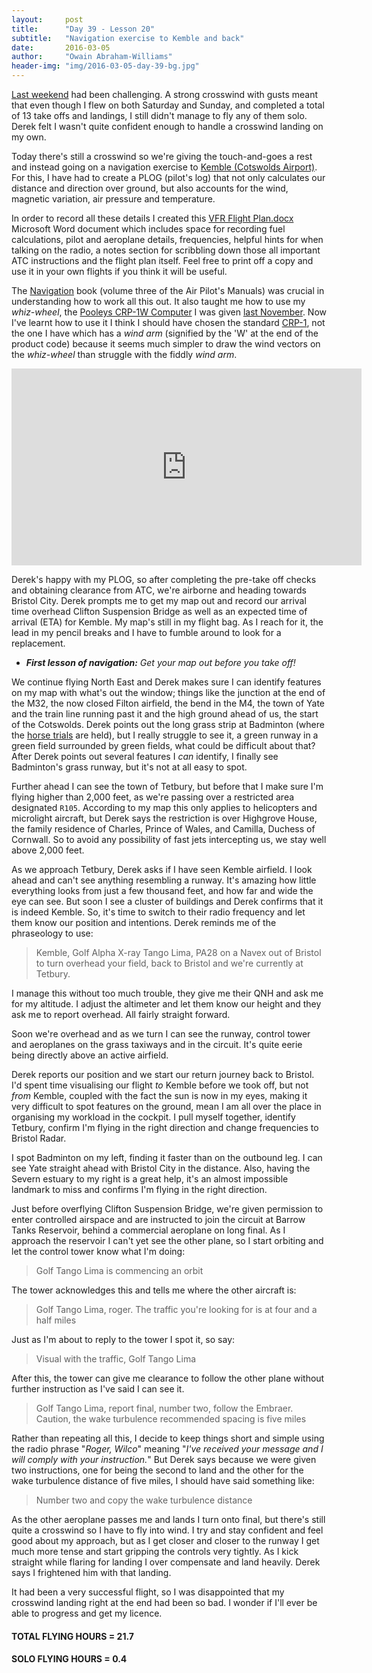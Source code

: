 ```yaml
---
layout:     post
title:      "Day 39 - Lesson 20"
subtitle:   "Navigation exercise to Kemble and back"
date:       2016-03-05
author:     "Owain Abraham-Williams"
header-img: "img/2016-03-05-day-39-bg.jpg"
---
```


[Last weekend](/2016/02/27/day-37-lesson18-circuits-in-crosswind/) had been challenging. A
strong crosswind with gusts meant that even though I flew on both Saturday and Sunday, and
completed a total of 13 take offs and landings, I still didn't manage to fly any of them
solo. Derek felt I wasn't quite confident enough to handle a crosswind landing on my own.

Today there's still a crosswind so we're giving the touch-and-goes a rest and instead
going on a navigation exercise to [Kemble (Cotswolds Airport)](http://www.cotswoldairport.com/).
For this, I have had to create a PLOG (pilot's log) that not only calculates our distance
and direction over ground, but also accounts for the wind, magnetic variation, air
pressure and temperature.

In order to record all these details I created this [VFR Flight Plan.docx](/misc/vfr-flight-plan.docx)
Microsoft Word document which includes space for recording fuel calculations, pilot and
aeroplane details, frequencies, helpful hints for when talking on the radio, a notes
section for scribbling down those all important ATC instructions and the flight plan
itself. Feel free to print off a copy and use it in your own flights if you think it will
be useful.

The [Navigation](https://www.amazon.co.uk/Navigation-Pilots-Manual-Dorothy-Saul-Pooley/dp/1843362333)
book (volume three of the Air Pilot's Manuals) was crucial in understanding how to work
all this out. It also taught me how to use my *whiz-wheel*, the
[Pooleys CRP-1W Computer](https://www.pooleys.com/shop/pooleys/crp-1w-flight-computer-with-windarm)
I was given [last November](/2015/11/08/day-23-cancelled-flight-equipment/). Now I've
learnt how to use it I think I should have chosen the standard [CRP-1](https://www.pooleys.com/shop/pooleys/crp-1-flight-computer),
not the one I have which has a *wind arm* (signified by the 'W' at the end of the product
code) because it seems much simpler to draw the wind vectors on the *whiz-wheel* than
struggle with the fiddly *wind arm*.

<iframe width="560" height="315" src="https://www.youtube.com/embed/8Ks-fywpX7k" frameborder="0" allowfullscreen></iframe>

Derek's happy with my PLOG, so after completing the pre-take off checks and obtaining
clearance from ATC, we're airborne and heading towards Bristol City. Derek prompts me to
get my map out and record our arrival time overhead Clifton Suspension Bridge as well as
an expected time of arrival (ETA) for Kemble. My map's still in my flight bag. As I reach
for it, the lead in my pencil breaks and I have to fumble around to look for a replacement.

 * ***First lesson of navigation:** Get your map out before you take off!*

We continue flying North East and Derek makes sure I can identify features on my map with
what's out the window; things like the junction at the end of the M32, the now closed
Filton airfield, the bend in the M4, the town of Yate and the train line running past it
and the high ground ahead of us, the start of the Cotswolds. Derek points out the long
grass strip at Badminton (where the [horse trials](https://www.badminton-horse.co.uk/) are
held), but I really struggle to see it, a green runway in a green field surrounded by
green fields, what could be difficult about that? After Derek points out several features
I *can* identify, I finally see Badminton's grass runway, but it's not at all easy to spot.

Further ahead I can see the town of Tetbury, but before that I make sure I'm flying higher
than 2,000 feet, as we're passing over a restricted area designated `R105`. According to
my map this only applies to helicopters and microlight aircraft, but Derek says the
restriction is over Highgrove House, the family residence of Charles, Prince of Wales, and
Camilla, Duchess of Cornwall. So to avoid any possibility of fast jets intercepting us, we
stay well above 2,000 feet.

As we approach Tetbury, Derek asks if I have seen Kemble airfield. I look ahead and can't
see anything resembling a runway. It's amazing how little everything looks from just a few
thousand feet, and how far and wide the eye can see. But soon I see a cluster of buildings
and Derek confirms that it is indeed Kemble. So, it's time to switch to their radio
frequency and let them know our position and intentions. Derek reminds me of the
phraseology to use:

> Kemble, Golf Alpha X-ray Tango Lima, PA28 on a Navex out of Bristol to turn overhead
> your field, back to Bristol and we're currently at Tetbury.

I manage this without too much trouble, they give me their QNH and ask me for my altitude.
I adjust the altimeter and let them know our height and they ask me to report overhead.
All fairly straight forward.

Soon we're overhead and as we turn I can see the runway, control tower and aeroplanes on
the grass taxiways and in the circuit. It's quite eerie being directly above an active
airfield.

Derek reports our position and we start our return journey back to Bristol. I'd spent time
visualising our flight *to* Kemble before we took off, but not *from* Kemble, coupled with
the fact the sun is now in my eyes, making it very difficult to spot features on the
ground, mean I am all over the place in organising my workload in the cockpit. I pull
myself together, identify Tetbury, confirm I'm flying in the right direction and change
frequencies to Bristol Radar.

I spot Badminton on my left, finding it faster than on the outbound leg. I can see Yate
straight ahead with Bristol City in the distance. Also, having the Severn estuary to my
right is a great help, it's an almost impossible landmark to miss and confirms I'm flying
in the right direction.

Just before overflying Clifton Suspension Bridge, we're given permission to enter
controlled airspace and are instructed to join the circuit at Barrow Tanks Reservoir,
behind a commercial aeroplane on long final. As I approach the reservoir I can't yet see
the other plane, so I start orbiting and let the control tower know what I'm doing:

> Golf Tango Lima is commencing an orbit

The tower acknowledges this and tells me where the other aircraft is:

> Golf Tango Lima, roger. The traffic you're looking for is at four and a half miles

Just as I'm about to reply to the tower I spot it, so say:

> Visual with the traffic, Golf Tango Lima

After this, the tower can give me clearance to follow the other plane without further
instruction as I've said I can see it.

> Golf Tango Lima, report final, number two, follow the Embraer. Caution, the wake
> turbulence recommended spacing is five miles

Rather than repeating all this, I decide to keep things short and simple using the radio
phrase "*Roger, Wilco*" meaning "*I've received your message and I will comply with your
instruction.*" But Derek says because we were given two instructions, one for being the
second to land and the other for the wake turbulence distance of five miles, I should have
said something like:

> Number two and copy the wake turbulence distance

As the other aeroplane passes me and lands I turn onto final, but there's still quite a
crosswind so I have to fly into wind. I try and stay confident and feel good about my
approach, but as I get closer and closer to the runway I get much more tense and start
gripping the controls very tightly. As I kick straight while flaring for landing I over
compensate and land heavily. Derek says I frightened him with that landing.

It had been a very successful flight, so I was disappointed that my crosswind landing
right at the end had been so bad. I wonder if I'll ever be able to progress and get my
licence.

#### TOTAL FLYING HOURS = 21.7

#### SOLO FLYING HOURS = 0.4